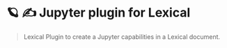 # 🪐 ✍️ Jupyter plugin for Lexical

> Lexical Plugin to create a Jupyter capabilities in a Lexical document.

